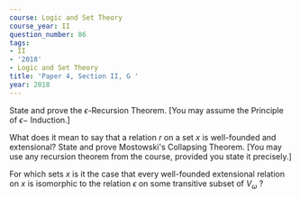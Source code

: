 ```yaml
---
course: Logic and Set Theory
course_year: II
question_number: 86
tags:
- II
- '2018'
- Logic and Set Theory
title: 'Paper 4, Section II, G '
year: 2018
---
```




State and prove the $\epsilon$-Recursion Theorem. [You may assume the Principle of $\epsilon-$ Induction.]

What does it mean to say that a relation $r$ on a set $x$ is well-founded and extensional? State and prove Mostowski's Collapsing Theorem. [You may use any recursion theorem from the course, provided you state it precisely.]

For which sets $x$ is it the case that every well-founded extensional relation on $x$ is isomorphic to the relation $\epsilon$ on some transitive subset of $V_{\omega}$ ?